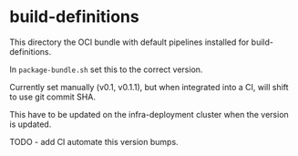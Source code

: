 # build-definitions

This directory the OCI bundle with default pipelines installed for build-definitions.

In `package-bundle.sh` set this to the correct version.  

Currently set manually (v0.1, v0.1.1), but when integrated into a CI, will shift to use git commit SHA. 

This have to be updated on the infra-deployment cluster when the version is updated.

TODO - add CI automate this version bumps. 
